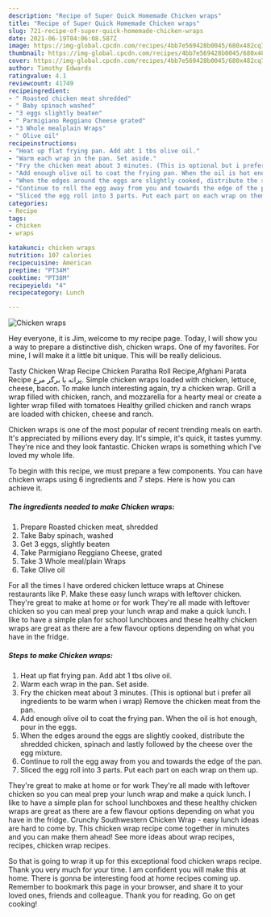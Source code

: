 ```yaml
---
description: "Recipe of Super Quick Homemade Chicken wraps"
title: "Recipe of Super Quick Homemade Chicken wraps"
slug: 721-recipe-of-super-quick-homemade-chicken-wraps
date: 2021-06-19T04:06:08.587Z
image: https://img-global.cpcdn.com/recipes/4bb7e569428b0045/680x482cq70/chicken-wraps-recipe-main-photo.jpg
thumbnail: https://img-global.cpcdn.com/recipes/4bb7e569428b0045/680x482cq70/chicken-wraps-recipe-main-photo.jpg
cover: https://img-global.cpcdn.com/recipes/4bb7e569428b0045/680x482cq70/chicken-wraps-recipe-main-photo.jpg
author: Timothy Edwards
ratingvalue: 4.1
reviewcount: 41749
recipeingredient:
- " Roasted chicken meat shredded"
- " Baby spinach washed"
- "3 eggs slightly beaten"
- " Parmigiano Reggiano Cheese grated"
- "3 Whole mealplain Wraps"
- " Olive oil"
recipeinstructions:
- "Heat up flat frying pan. Add abt 1 tbs olive oil."
- "Warm each wrap in the pan. Set aside."
- "Fry the chicken meat about 3 minutes. (This is optional but i prefer all ingredients to be warm when i wrap) Remove the chicken meat from the pan."
- "Add enough olive oil to coat the frying pan. When the oil is hot enough, pour in the eggs."
- "When the edges around the eggs are slightly cooked, distribute the shredded chicken, spinach and lastly followed by the cheese over the egg mixture."
- "Continue to roll the egg away from you and towards the edge of the pan."
- "Sliced the egg roll into 3 parts. Put each part on each wrap on them up."
categories:
- Recipe
tags:
- chicken
- wraps

katakunci: chicken wraps 
nutrition: 107 calories
recipecuisine: American
preptime: "PT34M"
cooktime: "PT38M"
recipeyield: "4"
recipecategory: Lunch

---
```



![Chicken wraps](https://img-global.cpcdn.com/recipes/4bb7e569428b0045/680x482cq70/chicken-wraps-recipe-main-photo.jpg)

Hey everyone, it is Jim, welcome to my recipe page. Today, I will show you a way to prepare a distinctive dish, chicken wraps. One of my favorites. For mine, I will make it a little bit unique. This will be really delicious.

Tasty Chicken Wrap Recipe Chicken Paratha Roll Recipe,Afghani Parata Recipe پراته با برگر مرغ. Simple chicken wraps loaded with chicken, lettuce, cheese, bacon. To make lunch interesting again, try a chicken wrap. Grill a wrap filled with chicken, ranch, and mozzarella for a hearty meal or create a lighter wrap filled with tomatoes Healthy grilled chicken and ranch wraps are loaded with chicken, cheese and ranch.

Chicken wraps is one of the most popular of recent trending meals on earth. It's appreciated by millions every day. It's simple, it's quick, it tastes yummy. They're nice and they look fantastic. Chicken wraps is something which I've loved my whole life.


To begin with this recipe, we must prepare a few components. You can have chicken wraps using 6 ingredients and 7 steps. Here is how you can achieve it.

<!--inarticleads1-->

##### The ingredients needed to make Chicken wraps:

1. Prepare  Roasted chicken meat, shredded
1. Take  Baby spinach, washed
1. Get 3 eggs, slightly beaten
1. Take  Parmigiano Reggiano Cheese, grated
1. Take 3 Whole meal/plain Wraps
1. Take  Olive oil


For all the times I have ordered chicken lettuce wraps at Chinese restaurants like P. Make these easy lunch wraps with leftover chicken. They&#39;re great to make at home or for work They&#39;re all made with leftover chicken so you can meal prep your lunch wrap and make a quick lunch. I like to have a simple plan for school lunchboxes and these healthy chicken wraps are great as there are a few flavour options depending on what you have in the fridge. 

<!--inarticleads2-->

##### Steps to make Chicken wraps:

1. Heat up flat frying pan. Add abt 1 tbs olive oil.
1. Warm each wrap in the pan. Set aside.
1. Fry the chicken meat about 3 minutes. (This is optional but i prefer all ingredients to be warm when i wrap) Remove the chicken meat from the pan.
1. Add enough olive oil to coat the frying pan. When the oil is hot enough, pour in the eggs.
1. When the edges around the eggs are slightly cooked, distribute the shredded chicken, spinach and lastly followed by the cheese over the egg mixture.
1. Continue to roll the egg away from you and towards the edge of the pan.
1. Sliced the egg roll into 3 parts. Put each part on each wrap on them up.


They&#39;re great to make at home or for work They&#39;re all made with leftover chicken so you can meal prep your lunch wrap and make a quick lunch. I like to have a simple plan for school lunchboxes and these healthy chicken wraps are great as there are a few flavour options depending on what you have in the fridge. Crunchy Southwestern Chicken Wrap - easy lunch ideas are hard to come by. This chicken wrap recipe come together in minutes and you can make them ahead! See more ideas about wrap recipes, recipes, chicken wrap recipes. 

So that is going to wrap it up for this exceptional food chicken wraps recipe. Thank you very much for your time. I am confident you will make this at home. There is gonna be interesting food at home recipes coming up. Remember to bookmark this page in your browser, and share it to your loved ones, friends and colleague. Thank you for reading. Go on get cooking!
